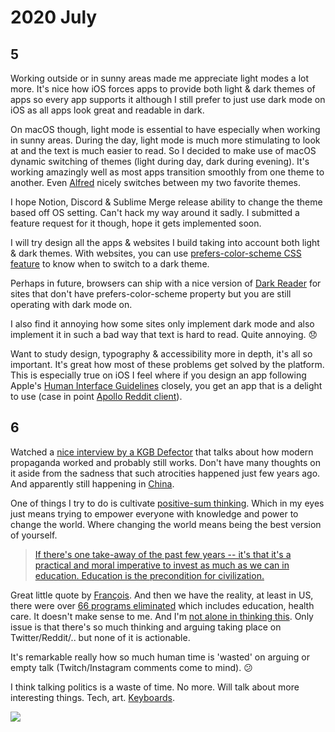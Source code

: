 # 2020 July

## 5

Working outside or in sunny areas made me appreciate light modes a lot more. It's nice how iOS forces apps to provide both light & dark themes of apps so every app supports it although I still prefer to just use dark mode on iOS as all apps look great and readable in dark.

On macOS though, light mode is essential to have especially when working in sunny areas. During the day, light mode is much more stimulating to look at and the text is much easier to read. So I decided to make use of macOS dynamic switching of themes (light during day, dark during evening). It's working amazingly well as most apps transition smoothly from one theme to another. Even [Alfred](../../macOS/apps/alfred/alfred.md) nicely switches between my two favorite themes.

I hope Notion, Discord & Sublime Merge release ability to change the theme based off OS setting. Can't hack my way around it sadly. I submitted a feature request for it though, hope it gets implemented soon.

I will try design all the apps & websites I build taking into account both light & dark themes. With websites, you can use [prefers-color-scheme CSS feature](https://developer.mozilla.org/en-US/docs/Web/CSS/@media/prefers-color-scheme) to know when to switch to a dark theme.

Perhaps in future, browsers can ship with a nice version of [Dark Reader](https://darkreader.org/) for sites that don't have prefers-color-scheme property but you are still operating with dark mode on.

I also find it annoying how some sites only implement dark mode and also implement it in such a bad way that text is hard to read. Quite annoying. 😞

Want to study design, typography & accessibility more in depth, it's all so important. It's great how most of these problems get solved by the platform. This is especially true on iOS I feel where if you design an app following Apple's [Human Interface Guidelines](https://developer.apple.com/design/human-interface-guidelines/) closely, you get an app that is a delight to use (case in point [Apollo Reddit client](https://apolloapp.io)).

## 6

Watched a [nice interview by a KGB Defector](https://www.youtube.com/watch?v=zgmg2VFX058) that talks about how modern propaganda worked and probably still works. Don't have many thoughts on it aside from the sadness that such atrocities happened just few years ago. And apparently still happening in [China](https://twitter.com/patrickc/status/1277783532182671361).

One of things I try to do is cultivate [positive-sum thinking](https://twitter.com/eriktorenberg/status/1279831396161220608). Which in my eyes just means trying to empower everyone with knowledge and power to change the world. Where changing the world means being the best version of yourself.

> [If there's one take-away of the past few years -- it's that it's a practical and moral imperative to invest as much as we can in education. Education is the precondition for civilization.](https://twitter.com/fchollet/status/1278853987635064832)

Great little quote by [François](https://twitter.com/fchollet). And then we have the reality, at least in US, there were over [66 programs eliminated](https://thehill.com/policy/finance/334768-here-are-the-66-programs-eliminated-in-trumps-budget) which includes education, health care. It doesn't make sense to me. And I'm [not alone in thinking this](https://www.reddit.com/r/politics/comments/hlslw0/biden_tells_teachers_their_profession_is_the_most/). Only issue is that there's so much thinking and arguing taking place on Twitter/Reddit/.. but none of it is actionable.

It's remarkable really how so much human time is 'wasted' on arguing or empty talk (Twitch/Instagram comments come to mind). 😕

I think talking politics is a waste of time. No more. Will talk about more interesting things. Tech, art. [Keyboards](https://zealot.hu/absolem/).

![](https://assets.merveilles.town/media_attachments/files/000/852/844/original/e8f82a4ccddd9adb.jpg)
